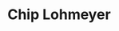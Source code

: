 ---
title: Chip Lohmeyer
position: 24
from: IBM
link: "https://www.linkedin.com/in/edwin-lohmeyer-9b92257/"
section: "board"
---